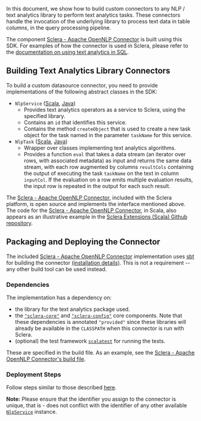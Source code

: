 In this document, we show how to build custom connectors to any NLP / text analytics library to perform text analytics tasks. These connectors handle the invocation of the underlying library to process text data in table columns, in the query processing pipeline.

The component [Sclera - Apache OpenNLP Connector](../setup/components.md#sclera-opennlp) is built using this SDK. For examples of how the connector is used in Sclera, please refer to the [documentation on using text analytics in SQL](../sclerasql/sqlexttext.md).

## Building Text Analytics Library Connectors

To build a custom datasource connector, you need to provide implementations of the following abstract classes in the SDK:

- <a class="anchor" name="nlpservice"></a> `NlpService` ([Scala](http://scleradb.github.io/sclera-core-sdk/index.html#com.scleradb.analytics.nlp.service.MLService), [Java](http://scleradb.github.io/sclera-extensions-java-sdk/index.html#com.scleradb.java.analytics.nlp.service.DBService))
    - Provides text analytics operators as a service to Sclera, using the specified library.
    - Contains an `id` that identifies this service.
    - Contains the method `createObject` that is used to create a new task object for the task named in the parameter `taskName` for this service.
- <a class="anchor" name="nlptask"></a> `NlpTask` ([Scala](http://scleradb.github.io/sclera-core-sdk/index.html#com.scleradb.analytics.nlp.objects.NlpTask), [Java](http://scleradb.github.io/sclera-extensions-java-sdk/index.html#com.scleradb.java.analytics.nlp.objects.NlpTask))
    - Wrapper over classes implementing text analytics algorithms.
    - Provides a function `eval` that takes a data stream (an iterator over rows, with associated metadata) as input and returns the same data stream, with each row augmented by columns `resultCols` containing the output of executing the task `taskName` on the text in column `inputCol`. If the evaluation on a row emits multiple evaluation results, the input row is repeated in the output for each such result.

The [Sclera - Apache OpenNLP Connector](../setup/components.md#sclera-opennlp), included with the Sclera platform, is open source and implements the interface mentioned above. The code for the [Sclera - Apache OpenNLP Connector](../setup/components.md#sclera-opennlp), in Scala, also appears as an illustrative example in the [Sclera Extensions (Scala) Github repository](https://github.com/scleradb/sclera-extensions-scala).
 
## Packaging and Deploying the Connector

The included [Sclera - Apache OpenNLP Connector](../setup/components.md#sclera-mysql) implementation uses [sbt](http://www.scala-sbt.org) for building the connector [(installation details)](http://www.scala-sbt.org/release/docs/Getting-Started/Setup.html#installing-sbt). This is not a requirement -- any other build tool can be used instead.

### Dependencies

The implementation has a dependency on:

- the library for the text analytics package used.
- the [`"sclera-core"`](../setup/components.md#sclera-core) and [`"sclera-config"`](../setup/components.md#sclera-config) core components. Note that these dependencies is annotated `"provided"` since these libraries will already be available in the `CLASSPATH` when this connector is run with Sclera.
- (optional) the test framework [`scalatest`](http://www.scalatest.org/) for running the tests.

These are specified in the build file. As an example, see the [Sclera - Apache OpenNLP Connector's build file](https://github.com/scleradb/sclera-plugin-opennlp/blob/master/build.sbt).

### Deployment Steps

Follow steps similar to those described [here](../sdk/sdkextdataaccess.md#dependencies).

**Note:** Please ensure that the identifier you assign to the connector is unique, that is - does not conflict with the identifier of any other available [`NlpService`](#nlpservice) instance.
